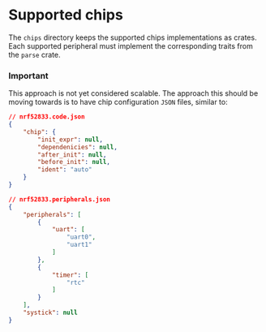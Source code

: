 Supported chips
==============

The `chips` directory keeps the supported chips implementations as crates. Each supported peripheral
must implement the corresponding traits from the `parse` crate.

### Important

This approach is not yet considered scalable. The approach this should be moving towards is to have
chip configuration `JSON` files, similar to:

```json
// nrf52833.code.json 
{
	"chip": {
		"init_expr": null,
		"dependenicies": null,
		"after_init": null,
		"before_init": null,
		"ident": "auto"
	}
}
```

```json
// nrf52833.peripherals.json 
{
    "peripherals": [
        {
            "uart": [
                "uart0",
                "uart1"
            ]
        },
		{
			"timer": [
				"rtc"
			]
		}
    ],
    "systick": null
}
```


